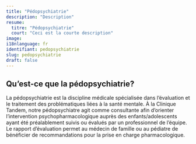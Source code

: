 ```yaml
---
title: "Pédopsychiatrie"
description: "Description"
resume:
  titre: "Pédopsychiatrie"
  court: "Ceci est la courte description"
image:
i18nlanguage: fr
identifiant: pedopsychiatrie
slug: pedopsychiatrie
draft: false
---
```


## Qu’est-ce que la pédopsychiatrie?
 
La pédopsychiatrie est la discipline médicale spécialisée dans l’évaluation et le traitement des problématiques liées à la santé mentale. À la Clinique Tandem, notre pédopsychiatre agit comme consultante afin d’orienter l’intervention psychopharmacologique auprès des enfants/adolescents ayant été préalablement suivis ou évalués par un professionnel de l’équipe. Le rapport d’évaluation permet au médecin de famille ou au pédiatre de bénéficier de recommandations pour la prise en charge pharmacologique.
